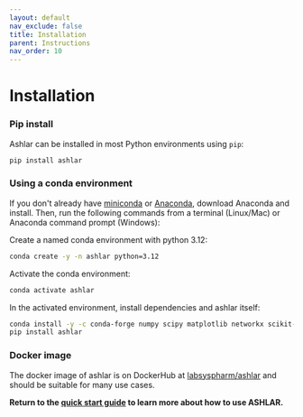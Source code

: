 ```yaml
---
layout: default
nav_exclude: false
title: Installation
parent: Instructions
nav_order: 10
---
```


# Installation

### Pip install

Ashlar can be installed in most Python environments using `pip`:
``` bash
pip install ashlar
```

### Using a conda environment

If you don't already have [miniconda](https://docs.conda.io/en/latest/miniconda.html)
or [Anaconda](https://www.anaconda.com/products/individual), download Anaconda and
install. Then, run the following commands from a terminal (Linux/Mac) or Anaconda
command prompt (Windows):

Create a named conda environment with python 3.12:
```bash
conda create -y -n ashlar python=3.12
```

Activate the conda environment:
```bash
conda activate ashlar
```

In the activated environment, install dependencies and ashlar itself:
```bash
conda install -y -c conda-forge numpy scipy matplotlib networkx scikit-image scikit-learn tifffile "zarr<3" pyjnius blessed
pip install ashlar
```

### Docker image
The docker image of ashlar is on DockerHub at [labsyspharm/ashlar](https://hub.docker.com/r/labsyspharm/ashlar) and should be suitable for many use cases.

**Return to the [quick start guide](./) to learn more about how to use ASHLAR.**

